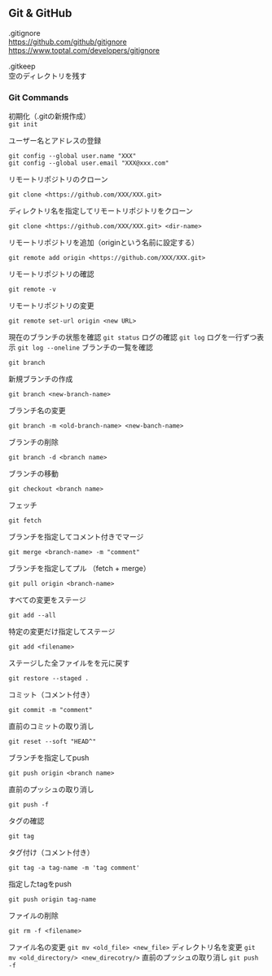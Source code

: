 ## Git & GitHub

.gitignore    
https://github.com/github/gitignore    
https://www.toptal.com/developers/gitignore

.gitkeep    
空のディレクトリを残す    

### Git Commands

初期化（.gitの新規作成）    
```git init```

ユーザー名とアドレスの登録    
```
git config --global user.name "XXX"
git config --global user.email "XXX@xxx.com"
```

リモートリポジトリのクローン
```
git clone <https://github.com/XXX/XXX.git>
```
ディレクトリ名を指定してリモートリポジトリをクローン
```
git clone <https://github.com/XXX/XXX.git> <dir-name>
```
リモートリポジトリを追加（originという名前に設定する）
```
git remote add origin <https://github.com/XXX/XXX.git>
```
リモートリポジトリの確認
```
git remote -v
```
リモートリポジトリの変更
```
git remote set-url origin <new URL>
```
現在のブランチの状態を確認
```git status```
ログの確認
```git log```
ログを一行ずつ表示
```git log --oneline```
ブランチの一覧を確認
```
git branch
```
新規ブランチの作成
```
git branch <new-branch-name>
```
ブランチ名の変更
```
git branch -m <old-branch-name> <new-banch-name>
```
ブランチの削除
```
git branch -d <branch name>
```
ブランチの移動
```
git checkout <branch name>
```
フェッチ
```
git fetch
```
ブランチを指定してコメント付きでマージ
```
git merge <branch-name> -m "comment"
```
ブランチを指定してプル （fetch + merge）
```
git pull origin <branch-name>
```
すべての変更をステージ
```
git add --all
```
特定の変更だけ指定してステージ
```
git add <filename>
```
ステージした全ファイルをを元に戻す
```
git restore --staged .
```
コミット（コメント付き）
```
git commit -m "comment"
```
直前のコミットの取り消し
```
git reset --soft "HEAD^"
```
ブランチを指定してpush
```
git push origin <branch name>
```
直前のプッシュの取り消し
```
git push -f
```
タグの確認
```
git tag
```
タグ付け（コメント付き）
```
git tag -a tag-name -m 'tag comment'
```
指定したtagをpush
```
git push origin tag-name
```
ファイルの削除
```
git rm -f <filename>
```
ファイル名の変更
```git mv <old_file> <new_file>```
ディレクトリ名を変更
```git mv <old_directory/> <new_direcotry/>```
直前のプッシュの取り消し
```git push -f```
